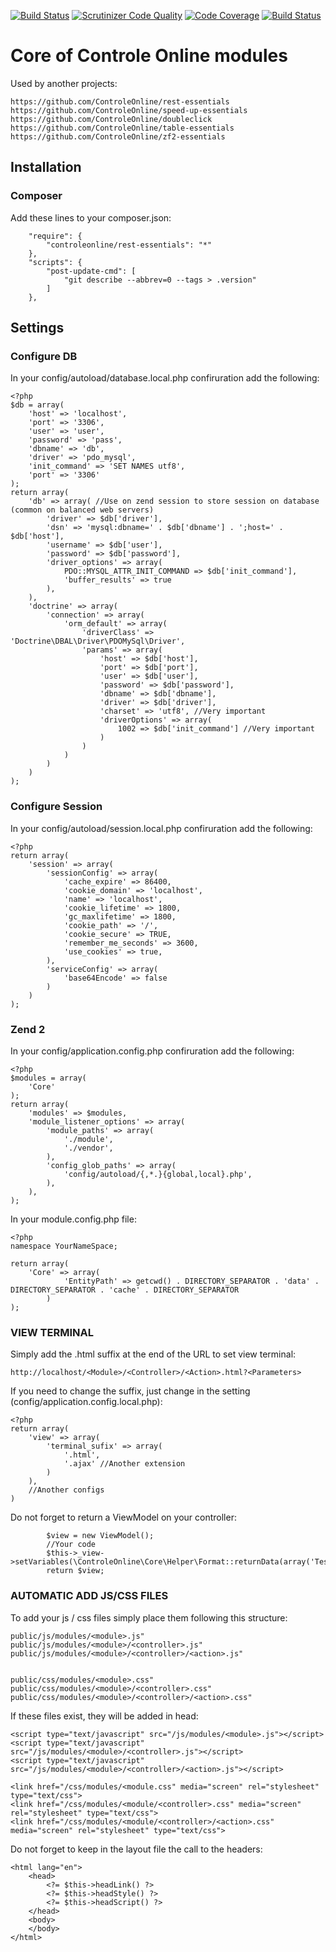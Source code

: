 [![Build Status](https://travis-ci.org/ControleOnline/core.svg)](https://travis-ci.org/ControleOnline/core)
[![Scrutinizer Code Quality](https://scrutinizer-ci.com/g/ControleOnline/core/badges/quality-score.png?b=master)](https://scrutinizer-ci.com/g/ControleOnline/core/)
[![Code Coverage](https://scrutinizer-ci.com/g/ControleOnline/core/badges/coverage.png?b=master)](https://scrutinizer-ci.com/g/ControleOnline/core/)
[![Build Status](https://scrutinizer-ci.com/g/ControleOnline/core/badges/build.png?b=master)](https://scrutinizer-ci.com/g/ControleOnline/core/)

# Core of Controle Online modules #

Used by another projects:
```
https://github.com/ControleOnline/rest-essentials
https://github.com/ControleOnline/speed-up-essentials
https://github.com/ControleOnline/doubleclick
https://github.com/ControleOnline/table-essentials
https://github.com/ControleOnline/zf2-essentials
```
## Installation ##
### Composer ###
Add these lines to your composer.json:

```
    "require": {
        "controleonline/rest-essentials": "*"        
    },
    "scripts": {
        "post-update-cmd": [
            "git describe --abbrev=0 --tags > .version"
        ]
    },

```
## Settings ##
### Configure DB ###
In your config/autoload/database.local.php confiruration add the following:

```
<?php
$db = array(
    'host' => 'localhost',
    'port' => '3306',
    'user' => 'user',
    'password' => 'pass',
    'dbname' => 'db',
    'driver' => 'pdo_mysql',
    'init_command' => 'SET NAMES utf8',
    'port' => '3306'
);
return array(
    'db' => array( //Use on zend session to store session on database (common on balanced web servers)
        'driver' => $db['driver'],
        'dsn' => 'mysql:dbname=' . $db['dbname'] . ';host=' . $db['host'],
        'username' => $db['user'],
        'password' => $db['password'],
        'driver_options' => array(
            PDO::MYSQL_ATTR_INIT_COMMAND => $db['init_command'],
            'buffer_results' => true
        ),
    ),
    'doctrine' => array(
        'connection' => array(
            'orm_default' => array(
                'driverClass' => 'Doctrine\DBAL\Driver\PDOMySql\Driver',
                'params' => array(
                    'host' => $db['host'],
                    'port' => $db['port'],
                    'user' => $db['user'],
                    'password' => $db['password'],
                    'dbname' => $db['dbname'],
                    'driver' => $db['driver'],
                    'charset' => 'utf8', //Very important
                    'driverOptions' => array(
                        1002 => $db['init_command'] //Very important
                    )
                )
            )
        )
    )
);
```

### Configure Session ###
In your config/autoload/session.local.php confiruration add the following:

```
<?php
return array(
    'session' => array(
        'sessionConfig' => array(
            'cache_expire' => 86400,
            'cookie_domain' => 'localhost',
            'name' => 'localhost',
            'cookie_lifetime' => 1800,
            'gc_maxlifetime' => 1800,
            'cookie_path' => '/',
            'cookie_secure' => TRUE,
            'remember_me_seconds' => 3600,
            'use_cookies' => true,
        ),
        'serviceConfig' => array(
            'base64Encode' => false
        )
    )
);
```

### Zend 2 ###
In your config/application.config.php confiruration add the following:

```
<?php
$modules = array(
    'Core' 
);
return array(
    'modules' => $modules,
    'module_listener_options' => array(
        'module_paths' => array(
            './module',
            './vendor',
        ),
        'config_glob_paths' => array(
            'config/autoload/{,*.}{global,local}.php',
        ),
    ),
);
```
In your module.config.php file:

```
<?php
namespace YourNameSpace;

return array(
    'Core' => array(
            'EntityPath' => getcwd() . DIRECTORY_SEPARATOR . 'data' . DIRECTORY_SEPARATOR . 'cache' . DIRECTORY_SEPARATOR
        )
);
```

### VIEW TERMINAL ###
Simply add the .html suffix at the end of the URL to set view terminal:
```
http://localhost/<Module>/<Controller>/<Action>.html?<Parameters>
```

If you need to change the suffix, just change in the setting (config/application.config.local.php):
```
<?php
return array(
    'view' => array(
        'terminal_sufix' => array(            
            '.html',
            '.ajax' //Another extension
        )
    ),
    //Another configs
)
```

Do not forget to return a ViewModel on your controller:
```
        $view = new ViewModel();
        //Your code
        $this->_view->setVariables(\ControleOnline\Core\Helper\Format::returnData(array('Test')));
        return $view;
```
### AUTOMATIC ADD JS/CSS FILES ###
To add your js / css files simply place them following this structure:
```
public/js/modules/<module>.js"
public/js/modules/<module>/<controller>.js"
public/js/modules/<module>/<controller>/<action>.js"


public/css/modules/<module>.css"
public/css/modules/<module>/<controller>.css"
public/css/modules/<module>/<controller>/<action>.css"
```

If these files exist, they will be added in head:
```
<script type="text/javascript" src="/js/modules/<module>.js"></script>
<script type="text/javascript" src="/js/modules/<module>/<controller>.js"></script>
<script type="text/javascript" src="/js/modules/<module>/<controller>/<action>.js"></script>

<link href="/css/modules/<module.css" media="screen" rel="stylesheet" type="text/css">
<link href="/css/modules/<module/<controller>.css" media="screen" rel="stylesheet" type="text/css">
<link href="/css/modules/<module/<controller>/<action>.css" media="screen" rel="stylesheet" type="text/css">
```

Do not forget to keep in the layout file the call to the headers:
```
<html lang="en">
    <head>
        <?= $this->headLink() ?>
        <?= $this->headStyle() ?>
        <?= $this->headScript() ?>
    </head>    
    <body>
    </body>
</html>   
```